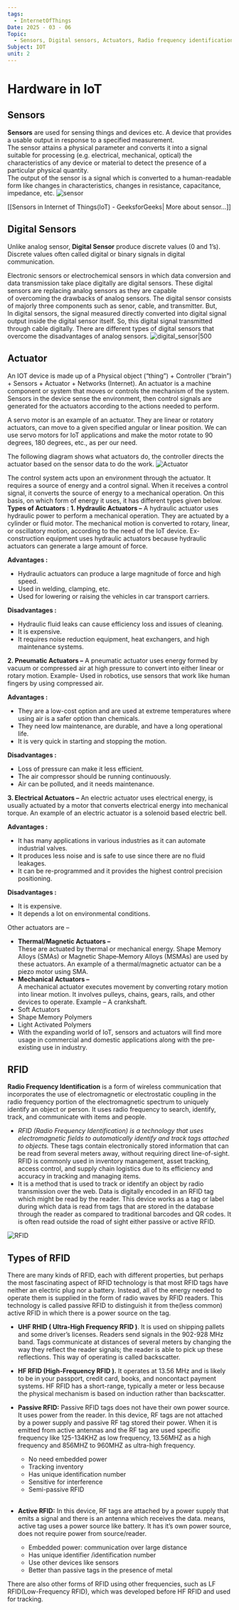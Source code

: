 ```yaml
---
tags:
  - InternetOfThings
Date: 2025 - 03 - 06
Topic:
  - Sensors, Digital sensors, Actuators, Radio frequency identification (RFID) technology,
Subject: IOT
unit: 2
---
```

# Hardware in IoT
## Sensors
**Sensors** are used for sensing things and devices etc.
A device that provides a usable output in response to a specified measurement.  
The sensor attains a physical parameter and converts it into a signal suitable for processing (e.g. electrical, mechanical, optical) the characteristics of any device or material to detect the presence of a particular physical quantity.  
The output of the sensor is a signal which is converted to a human-readable form like changes in characteristics, changes in resistance, capacitance, impedance, etc.
![sensor](https://media.geeksforgeeks.org/wp-content/uploads/20210429114343/Sensors.png)

[[Sensors in Internet of Things(IoT) - GeeksforGeeks| More about sensor...]]

## Digital Sensors

Unlike analog sensor, **Digital Sensor** produce discrete values (0 and 1’s). Discrete values often called digital or binary signals in digital communication.

Electronic sensors or electrochemical sensors in which data conversion and data transmission take place digitally are digital sensors. These digital sensors are replacing analog sensors as they are capable of overcoming the drawbacks of analog sensors. The digital sensor consists of majorly three components such as senor, cable, and transmitter. But, In digital sensors, the signal measured directly converted into digital signal output inside the digital sensor itself. So, this digital signal transmitted through cable digitally. There are different types of digital sensors that overcome the disadvantages of analog sensors.
![digital_sensor|500](https://i0.wp.com/iot4beginners.com/wp-content/uploads/2020/05/Untitled1111.jpg?resize=640%2C374&ssl=1)

## Actuator
An IOT device is made up of a Physical object (“thing”) + Controller (“brain”) + Sensors + Actuator + Networks (Internet). An actuator is a machine component or system that moves or controls the mechanism of the system. Sensors in the device sense the environment, then control signals are generated for the actuators according to the actions needed to perform.

A servo motor is an example of an actuator. They are linear or rotatory actuators, can move to a given specified angular or linear position. We can use servo motors for IoT applications and make the motor rotate to 90 degrees, 180 degrees, etc., as per our need.

The following diagram shows what actuators do, the controller directs the actuator based on the sensor data to do the work.
![Actuator](https://media.geeksforgeeks.org/wp-content/uploads/20210218231302/actuatorPage21.png)

The control system acts upon an environment through the actuator. It requires a source of energy and a control signal. When it receives a control signal, it converts the source of energy to a mechanical operation. On this basis, on which form of energy it uses, it has different types given below.
**Types of Actuators :**
**1. Hydraulic Actuators –**
A hydraulic actuator uses hydraulic power to perform a mechanical operation. They are actuated by a cylinder or fluid motor. The mechanical motion is converted to rotary, linear, or oscillatory motion, according to the need of the IoT device. Ex- construction equipment uses hydraulic actuators because hydraulic actuators can generate a large amount of force.

**Advantages :**

- Hydraulic actuators can produce a large magnitude of force and high speed.
- Used in welding, clamping, etc.
- Used for lowering or raising the vehicles in car transport carriers.

**Disadvantages :**

- Hydraulic fluid leaks can cause efficiency loss and issues of cleaning.
- It is expensive.
- It requires noise reduction equipment, heat exchangers, and high maintenance systems.

**2. Pneumatic Actuators –**
A pneumatic actuator uses energy formed by vacuum or compressed air at high pressure to convert into either linear or rotary motion. Example- Used in robotics, use sensors that work like human fingers by using compressed air.

**Advantages :**
- They are a low-cost option and are used at extreme temperatures where using air is a safer option than chemicals.
- They need low maintenance, are durable, and have a long operational life.
- It is very quick in starting and stopping the motion.

**Disadvantages :**
- Loss of pressure can make it less efficient.
- The air compressor should be running continuously.
- Air can be polluted, and it needs maintenance.

**3. Electrical Actuators –**
An electric actuator uses electrical energy, is usually actuated by a motor that converts electrical energy into mechanical torque. An example of an electric actuator is a solenoid based electric bell. 

**Advantages :**
- It has many applications in various industries as it can automate industrial valves.
- It produces less noise and is safe to use since there are no fluid leakages.
- It can be re-programmed and it provides the highest control precision positioning.

**Disadvantages :**
- It is expensive.
- It depends a lot on environmental conditions.

Other actuators are –
- **Thermal/Magnetic Actuators –**   
    These are actuated by thermal or mechanical energy. Shape Memory Alloys (SMAs) or Magnetic Shape‐Memory Alloys (MSMAs) are used by these actuators. An example of a thermal/magnetic actuator can be a piezo motor using SMA.
- **Mechanical Actuators –**   
    A mechanical actuator executes movement by converting rotary motion into linear motion. It involves pulleys, chains, gears, rails, and other devices to operate. Example – A crankshaft.
- Soft Actuators
- Shape Memory Polymers
- Light Activated Polymers
- With the expanding world of IoT, sensors and actuators will find more usage in commercial and domestic applications along with the pre-existing use in industry.


## RFID
**Radio Frequency Identification** is a form of wireless communication that incorporates the use of electromagnetic or electrostatic coupling in the radio frequency portion of the electromagnetic spectrum to uniquely identify an object or person. It uses radio frequency to search, identify, track, and communicate with items and people.
- *RFID (Radio Frequency Identification) is a technology that uses electromagnetic fields to automatically identify and track tags attached to objects.* These tags contain electronically stored information that can be read from several meters away, without requiring direct line-of-sight. RFID is commonly used in inventory management, asset tracking, access control, and supply chain logistics due to its efficiency and accuracy in tracking and managing items.
- It is a method that is used to track or identify an object by radio transmission over the web. Data is digitally encoded in an RFID tag which might be read by the reader. This device works as a tag or label during which data is read from tags that are stored in the database through the reader as compared to traditional barcodes and QR codes. It is often read outside the road of sight either passive or active RFID.

![RFID](https://media.geeksforgeeks.org/wp-content/uploads/20240208153001/Screenshot-2024-02-08-152945.png)

## **Types of RFID**

There are many kinds of RFID, each with different properties, but perhaps the most fascinating aspect of RFID technology is that most RFID tags have neither an electric plug nor a battery. Instead, all of the energy needed to operate them is supplied in the form of radio waves by RFID readers. This technology is called passive RFID to distinguish it from the(less common) active RFID in which there is a power source on the tag.

- ****UHF RHID ( Ultra-High Frequency RFID )****. It is used on shipping pallets and some driver’s licenses. Readers send signals in the 902-928 MHz band. Tags communicate at distances of several meters by changing the way they reflect the reader signals; the reader is able to pick up these reflections. This way of operating is called backscatter.
- **HF RFID (High-Frequency RFID ).** It operates at 13.56 MHz and is likely to be in your passport, credit card, books, and noncontact payment systems. HF RFID has a short-range, typically a meter or less because the physical mechanism is based on induction rather than backscatter. 

- **Passive RFID:** Passive RFID tags does not have their own power source. It uses power from the reader. In this device, RF tags are not attached by a power supply and passive RF tag stored their power. When it is emitted from active antennas and the RF tag are used specific frequency like 125-134KHZ as low frequency, 13.56MHZ as a high frequency and 856MHZ to 960MHZ as ultra-high frequency. 
    - No need embedded power
    - Tracking inventory
    - Has unique identification number
    - Sensitive for interference
    - Semi-passive RFID  
         
- **Active RFID:** In this device, RF tags are attached by a power supply that emits a signal and there is an antenna which receives the data. means, active tag uses a power source like battery. It has it’s own power source, does not require power from source/reader. 
    - Embedded power: communication over large distance
    - Has unique identifier /identification number
    - Use other devices like sensors
    - Better than passive tags in the presence of metal

There are also other forms of RFID using other frequencies, such as LF RFID(Low-Frequency RFID), which was developed before HF RFID and used for tracking.

